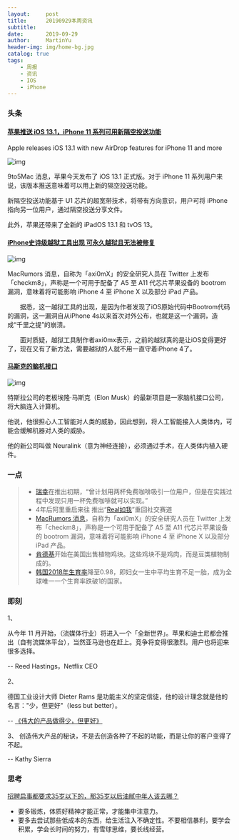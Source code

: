 ```yaml
---
layout:     post
title:      20190929本周资讯
subtitle:   
date:       2019-09-29
author:     MartinYu
header-img: img/home-bg.jpg
catalog: true
tags:
    - 周报
    - 资讯
    - IOS
    - iPhone
---
```


### 头条

#### [苹果推送 iOS 13.1，iPhone 11 系列可用新隔空投送功能](https://9to5mac.com/2019/09/24/best-ios-13-1-features/)

Apple releases iOS 13.1 with new AirDrop features for iPhone 11 and more

![img](https://9to5mac.com/wp-content/uploads/sites/6/2019/09/Screen-Shot-2019-09-24-at-10.32.22-AM.jpeg?quality=82&strip=all&w=1600)

9to5Mac 消息，苹果今天发布了 iOS 13.1 正式版。对于 iPhone 11 系列用户来说，该版本推送意味着可以用上新的隔空投送功能。

新隔空投送功能基于 U1 芯片的超宽带技术，将带有方向意识，用户可将 iPhone 指向另一位用户，通过隔空投送分享文件。

此外，苹果还带来了全新的 iPadOS 13.1 和 tvOS 13。

#### [iPhone史诗级越狱工具出现 可永久越狱且无法被修复](https://www.macrumors.com/2019/09/27/checkm8-bootrom-exploit-iphones-ipads/)

![img](https://cdn.macrumors.com/article-new/2018/01/trio-iphones-ios.jpg)

MacRumors 消息，自称为「axi0mX」的安全研究人员在 Twitter 上发布「checkm8」，声称是一个可用于配备了 A5 至 A11 代芯片苹果设备的 bootrom 漏洞，意味着将可能影响 iPhone 4 至 iPhone X 以及部分 iPad 产品。

　　据悉，这一越狱工具的出现，是因为作者发现了iOS原始代码中Bootrom代码的漏洞，这一漏洞自从iPhone 4s以来首次对外公布，也就是这一个漏洞，造成“千里之提”的崩溃。

　　面对质疑，越狱工具制作者axi0mx表示，之前的越狱真的是让iOS变得更好了，现在又有了新方法，需要越狱的人就不用一直守着iPhone 4了。



#### [马斯克的脑机接口](https://arstechnica.com/science/2019/08/elon-musks-neuralink-both-an-evolution-and-a-plan-for-radical-change/)

![img](https://www.wangbase.com/blogimg/asset/201908/bg2019081405.jpg)

特斯拉公司的老板埃隆·马斯克（Elon Musk）的最新项目是一家脑机接口公司，将大脑连入计算机。

他说，他很担心人工智能对人类的威胁，因此想到，将人工智能接入人类体内，可能会缓解机器对人类的威胁。

他的新公司叫做 Neuralink（意为神经连接），必须通过手术，在人类体内植入硬件。



### 一点

> - [瑞幸](https://finance.sina.com.cn/chanjing/gsnews/2019-09-24/doc-iicezzrq8130697.shtml)在推出初期，“曾计划用两杯免费咖啡吸引一位用户，但是在实践过程中发现只用一杯免费咖啡就可以实现。”
> - 4年后阿里重启来往 推出“[Real如我](https://mp.weixin.qq.com/s/7Dw8hhhc1r3VMKBgj-CUJg)”重回社交赛道
> - [MacRumors 消息](https://www.macrumors.com/2019/09/27/checkm8-bootrom-exploit-iphones-ipads/)，自称为「axi0mX」的安全研究人员在 Twitter 上发布「checkm8」，声称是一个可用于配备了 A5 至 A11 代芯片苹果设备的 bootrom 漏洞，意味着将可能影响 iPhone 4 至 iPhone X 以及部分 iPad 产品。
> - [肯德基](https://www.technologyreview.com/f/614226/kfc-is-testing-plant-based-chicken-nuggets-today-but-just-in-one-restaurant-for-now/)开始在美国出售植物鸡块。这些鸡块不是鸡肉，而是豆类植物制成的。
> - [韩国2018年生育率](https://finance.sina.com.cn/stock/usstock/c/2019-09-01/doc-iicezueu2542877.shtml)降至0.98，即妇女一生中平均生育不足一胎，成为全球唯一一个生育率跌破1的国家。



### 即刻

1、

从今年 11 月开始，（流媒体行业）将进入一个「全新世界」。苹果和迪士尼都会推出（自有流媒体平台），当然亚马逊也在赶上。竞争将变得很激烈。用户也将迎来很多选择。

-- Reed Hastings，Netflix CEO

2、

德国工业设计大师 Dieter Rams 是功能主义的坚定信徒，他的设计理念就是他的名言："少，但更好"（less but better）。

-- [《伟大的产品做得少，但更好》](https://uxdesign.cc/great-products-do-less-things-but-better-5dde0ee3fc76)

3、
创造伟大产品的秘诀，不是去创造各种了不起的功能，而是让你的客户变得了不起。

-- Kathy Sierra



### 思考

[招聘启事都要求35岁以下的，那35岁以后油腻中年人该去哪？](https://mp.weixin.qq.com/s/AXmXQye9_puIFVn_okTEPw)

- 要多锻炼，体质好精神才能正常，才能集中注意力。
- 要多去尝试那些低成本的东西，给生活注入不确定性。不要相信暴利，要学会积累，学会长时间的努力，有雪球思维，要长线经营。